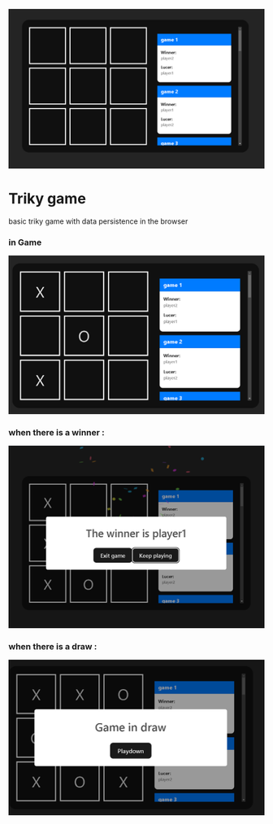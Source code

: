 ![imageTrikyGame](./img/1.png)


# Triky game
basic triky game with data persistence in the browser

### in Game
![imageTrikyGame](./img/2.png)

### when there is a winner :
![imageTrikyGame](./img/3.png)

### when there is a draw :
![imageTrikyGame](./img/4.png)






